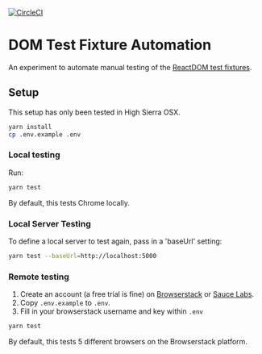 [![CircleCI](https://circleci.com/gh/klamping/webdriverio-course-content/tree/master.svg?style=svg)](https://circleci.com/gh/klamping/webdriverio-course-content/tree/master)

# DOM Test Fixture Automation

An experiment to automate manual testing of the [ReactDOM test fixtures](https://github.com/facebook/react/tree/master/fixtures/dom).

## Setup

This setup has only been tested in High Sierra OSX.

```bash
yarn install
cp .env.example .env
```

### Local testing

Run:

```bash
yarn test
```

By default, this tests Chrome locally.

### Local Server Testing

To define a local server to test again, pass in a 'baseUrl' setting:

```bash
yarn test --baseUrl=http://localhost:5000
```

### Remote testing

1. Create an account (a free trial is fine) on [Browserstack](http://browserstack.com) or [Sauce Labs](https://saucelabs.com/).
2. Copy `.env.example` to `.env`.
3. Fill in your browserstack username and key within `.env`

```bash
yarn test
```

By default, this tests 5 different browsers on the Browserstack platform.
